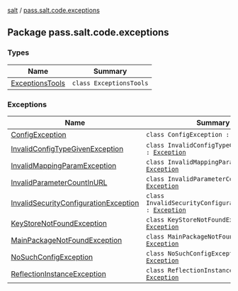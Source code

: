 [salt](../index.md) / [pass.salt.code.exceptions](./index.md)

## Package pass.salt.code.exceptions

### Types

| Name | Summary |
|---|---|
| [ExceptionsTools](-exceptions-tools/index.md) | `class ExceptionsTools` |

### Exceptions

| Name | Summary |
|---|---|
| [ConfigException](-config-exception/index.md) | `class ConfigException : `[`Exception`](https://docs.oracle.com/javase/6/docs/api/java/lang/Exception.html) |
| [InvalidConfigTypeGivenException](-invalid-config-type-given-exception/index.md) | `class InvalidConfigTypeGivenException : `[`Exception`](https://docs.oracle.com/javase/6/docs/api/java/lang/Exception.html) |
| [InvalidMappingParamException](-invalid-mapping-param-exception/index.md) | `class InvalidMappingParamException : `[`Exception`](https://docs.oracle.com/javase/6/docs/api/java/lang/Exception.html) |
| [InvalidParameterCountInURL](-invalid-parameter-count-in-u-r-l/index.md) | `class InvalidParameterCountInURL : `[`Exception`](https://docs.oracle.com/javase/6/docs/api/java/lang/Exception.html) |
| [InvalidSecurityConfigurationException](-invalid-security-configuration-exception/index.md) | `class InvalidSecurityConfigurationException : `[`Exception`](https://docs.oracle.com/javase/6/docs/api/java/lang/Exception.html) |
| [KeyStoreNotFoundException](-key-store-not-found-exception/index.md) | `class KeyStoreNotFoundException : `[`Exception`](https://docs.oracle.com/javase/6/docs/api/java/lang/Exception.html) |
| [MainPackageNotFoundException](-main-package-not-found-exception/index.md) | `class MainPackageNotFoundException : `[`Exception`](https://docs.oracle.com/javase/6/docs/api/java/lang/Exception.html) |
| [NoSuchConfigException](-no-such-config-exception/index.md) | `class NoSuchConfigException : `[`Exception`](https://docs.oracle.com/javase/6/docs/api/java/lang/Exception.html) |
| [ReflectionInstanceException](-reflection-instance-exception/index.md) | `class ReflectionInstanceException : `[`Exception`](https://docs.oracle.com/javase/6/docs/api/java/lang/Exception.html) |

